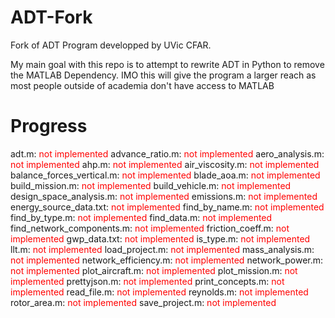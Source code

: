 # ADT-Fork
Fork of ADT Program developped by UVic CFAR.

My main goal with this repo is to attempt to rewrite ADT in Python to remove the MATLAB Dependency.
IMO this will give the program a larger reach as most people outside of academia don't have access to MATLAB

# Progress

adt.m: <span style="color:red">not implemented</span>
advance_ratio.m: <span style="color:red">not implemented</span>
aero_analysis.m: <span style="color:red">not implemented</span>
ahp.m: <span style="color:red">not implemented</span>
air_viscosity.m: <span style="color:red">not implemented</span>
balance_forces_vertical.m: <span style="color:red">not implemented</span>
blade_aoa.m: <span style="color:red">not implemented</span>
build_mission.m: <span style="color:red">not implemented</span>
build_vehicle.m: <span style="color:red">not implemented</span>
design_space_analysis.m: <span style="color:red">not implemented</span>
emissions.m: <span style="color:red">not implemented</span>
energy_source_data.txt: <span style="color:red">not implemented</span>
find_by_name.m: <span style="color:red">not implemented</span>
find_by_type.m: <span style="color:red">not implemented</span>
find_data.m: <span style="color:red">not implemented</span>
find_network_components.m: <span style="color:red">not implemented</span>
friction_coeff.m: <span style="color:red">not implemented</span>
gwp_data.txt: <span style="color:red">not implemented</span>
is_type.m: <span style="color:red">not implemented</span>
llt.m: <span style="color:red">not implemented</span>
load_project.m: <span style="color:red">not implemented</span>
mass_analysis.m: <span style="color:red">not implemented</span>
network_efficiency.m: <span style="color:red">not implemented</span>
network_power.m: <span style="color:red">not implemented</span>
plot_aircraft.m: <span style="color:red">not implemented</span>
plot_mission.m: <span style="color:red">not implemented</span>
prettyjson.m: <span style="color:red">not implemented</span>
print_concepts.m: <span style="color:red">not implemented</span>
read_file.m: <span style="color:red">not implemented</span>
reynolds.m: <span style="color:red">not implemented</span>
rotor_area.m: <span style="color:red">not implemented</span>
save_project.m: <span style="color:red">not implemented</span>